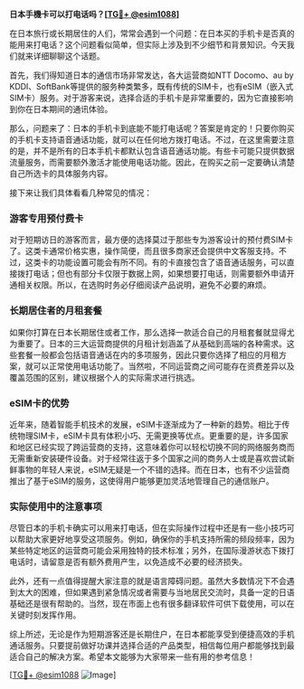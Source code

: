 **日本手機卡可以打电话吗？[[TG💪+ @esim1088](https://t.me/s/esim1088)]**

在日本旅行或长期居住的人们，常常会遇到一个问题：在日本买的手机卡是否真的能用来打电话？这个问题看似简单，但实际上涉及到不少细节和背景知识。今天我们就来详细聊聊这个话题。

首先，我们得知道日本的通信市场非常发达，各大运营商如NTT Docomo、au by KDDI、SoftBank等提供的服务种类繁多，既有传统的SIM卡，也有eSIM（嵌入式SIM卡）服务。对于游客来说，选择合适的手机卡是非常重要的，因为它直接影响到你在日本期间的通讯体验。

那么，问题来了：日本的手机卡到底能不能打电话呢？答案是肯定的！只要你购买的手机卡支持语音通话功能，就可以在任何地方拨打电话。不过，在这里需要注意的是，并不是所有的日本手机卡都默认包含语音通话功能。有些卡可能只提供数据流量服务，而需要额外激活才能使用电话功能。因此，在购买之前一定要确认清楚自己所选卡的具体服务内容。

接下来让我们具体看看几种常见的情况：

### 游客专用预付费卡

对于短期访日的游客而言，最方便的选择莫过于那些专为游客设计的预付费SIM卡了。这类卡通常价格实惠，操作简便，而且很多商家还会提供中文客服支持。不过，这类卡的功能设置可能会有所不同。有的卡直接包含了语音通话服务，可以直接拨打电话；但也有部分卡仅限于数据上网，如果想要打电话，则需要额外申请开通相关权限。所以，在选购时务必仔细阅读产品说明，避免不必要的麻烦。

### 长期居住者的月租套餐

如果你打算在日本长期居住或者工作，那么选择一款适合自己的月租套餐就显得尤为重要了。日本的三大运营商提供的月租计划涵盖了从基础到高端的各种需求。这些套餐一般都会包括语音通话在内的多项服务，因此只要你选择了相应的月租方案，就可以正常使用电话功能了。当然啦，不同运营商之间可能存在资费差异以及覆盖范围的区别，建议根据个人的实际需求进行挑选。

### eSIM卡的优势

近年来，随着智能手机技术的发展，eSIM卡逐渐成为了一种新的趋势。相比于传统物理SIM卡，eSIM卡具有体积小巧、无需更换等优点。更重要的是，许多国家和地区已经实现了跨运营商的支持，这意味着你可以轻松切换不同的网络服务商而无需重新安装硬件设备。对于经常往返于多个国家之间的商务人士或是喜欢尝试新鲜事物的年轻人来说，eSIM无疑是一个不错的选择。而在日本，也有不少运营商推出了基于eSIM的服务，这使得用户能够更加灵活地管理自己的通信账户。

### 实际使用中的注意事项

尽管日本的手机卡确实可以用来打电话，但在实际操作过程中还是有一些小技巧可以帮助大家更好地享受这项服务。例如，确保你的手机支持所需的频段频率，因为某些特定地区的运营商可能会采用独特的技术标准；另外，在国际漫游状态下拨打电话时，请留意是否有额外费用产生，以免造成不必要的经济损失。

此外，还有一点值得提醒大家注意的就是语言障碍问题。虽然大多数情况下不会遇到太大的困难，但如果遇到紧急情况或者需要与当地居民交流时，具备一定的日语基础还是很有帮助的。当然，现在市面上也有很多翻译软件可供下载使用，可以在关键时刻发挥作用。

综上所述，无论是作为短期游客还是长期住户，在日本都能享受到便捷高效的手机通话服务。只要提前做好功课并选择合适的产品类型，相信每位用户都能够找到最适合自己的解决方案。希望本文能够为大家带来一些有用的参考信息！

[[TG💪+ @esim1088](https://t.me/s/esim1088) ![Image](https://i.postimg.cc/4NQfJmqS/Snipaste-2025-05-13-00-14-12.png)]